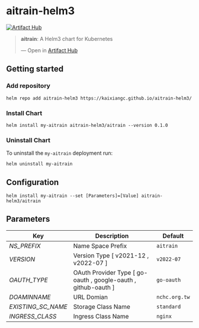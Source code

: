 # aitrain-helm3

[![Artifact Hub](https://img.shields.io/endpoint?url=https://artifacthub.io/badge/repository/aitrain-helm3)](https://artifacthub.io/packages/search?repo=aitrain-helm3)

<div class="artifacthub-widget" data-url="https://artifacthub.io/packages/helm/aitrain-helm3/aitrain" data-theme="light" data-header="true" data-stars="true" data-responsive="false"><blockquote><p lang="en" dir="ltr"><b>aitrain</b>: A Helm3 chart for Kubernetes</p>&mdash; Open in <a href="https://artifacthub.io/packages/helm/aitrain-helm3/aitrain">Artifact Hub</a></blockquote></div>

## Getting started
### Add repository
```
helm repo add aitrain-helm3 https://kaixiangc.github.io/aitrain-helm3/
```
### Install Chart
```
helm install my-aitrain aitrain-helm3/aitrain --version 0.1.0
```
### Uninstall Chart
To uninstall the `my-aitrain` deployment run:
```
helm uninstall my-aitrain
```
## Configuration
```
helm install my-aitrain --set [Parameters]=[Value] aitrain-helm3/aitrain
```
## Parameters
| Key | Description | Default |
| --- | --- | --- |
| *NS_PREFIX* | Name Space Prefix | `aitrain` |
| *VERSION* | Version Type [ v2021-12 , v2022-07 ] | `v2022-07` |
| *OAUTH_TYPE* | OAuth Provider Type [ go-oauth , google-oauth , github-oauth ] | `go-oauth` |
| *DOAMINNAME* | URL Domian | `nchc.org.tw` |
| *EXISTING_SC_NAME* | Storage Class Name | `standard` |
| *INGRESS_CLASS* | Ingress Class Name | `nginx` |
